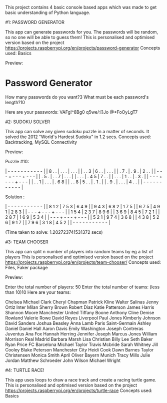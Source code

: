 This project contains 4 basic console based apps which was made to get basic understanding of Python language.

#1: PASSWORD GENERATOR

This app can generate passwords for you. The passwords will be random, so no one will be able to guess them!
This is personalised and optimised version based on the project https://projects.raspberrypi.org/en/projects/password-generator
Concepts used: Basics

Preview:

Password Generator
==================

How many passwords do you want?3
What must be each password's length?10

Here are your passwords:
VAFg!^8Bg0
q5we/:[]Jo
@*FoOyLgT7

#2: SUDOKU SOLVER

This app can solve any given sudoku puzzle in a matter of seconds. It solved the 2012 "World's Hardest Sudoku" in 1.2 secs.
Concepts used: Backtracking, MySQL Connectivity

Preview:

Puzzle #10:

| - - - - - - - - - - - |
| 8 . . | . . . | . . . |
| . . 3 | 6 . . | . . . |
| . 7 . | . 9 . | 2 . . |
| - - - + - - - + - - - |
| . 5 . | . . 7 | . . . |
| . . . | . 4 5 | 7 . . |
| . . . | 1 . . | . 3 . |
| - - - + - - - + - - - |
| . . 1 | . . . | . 6 8 |
| . . 8 | 5 . . | . 1 . |
| . 9 . | . . . | 4 . . |
| - - - - - - - - - - - |

Solution :

| - - - - - - - - - - - |
| 8 1 2 | 7 5 3 | 6 4 9 |
| 9 4 3 | 6 8 2 | 1 7 5 |
| 6 7 5 | 4 9 1 | 2 8 3 |
| - - - + - - - + - - - |
| 1 5 4 | 2 3 7 | 8 9 6 |
| 3 6 9 | 8 4 5 | 7 2 1 |
| 2 8 7 | 1 6 9 | 5 3 4 |
| - - - + - - - + - - - |
| 5 2 1 | 9 7 4 | 3 6 8 |
| 4 3 8 | 5 2 6 | 9 1 7 |
| 7 9 6 | 3 1 8 | 4 5 2 |
| - - - - - - - - - - - |

(Time taken to solve: 1.202723741531372 secs)

#3: TEAM CHOOSER

This app can split n number of players into random teams by eg a list of players
This is personalised and optimised version based on the project https://projects.raspberrypi.org/en/projects/team-chooser/
Concepts used: Files, Faker package

Preview:

Enter the total number of players: 50
Enter the total number of teams: (less than 10)10
Here are your teams:

Chelsea
        Michael Clark
        Cheryl Chapman
        Patrick Kline
        Walter Salinas
        Jenny Ortiz
Inter Milan
        Sherry Brown
        Robert Diaz
        Katie Patterson
        James Harris
        Shannon Moore
Manchester United
        Tiffany Boone
        Anthony Cline
        Denise Rowland
        Valerie Rowe
        David Reyes
Liverpool
        Paul Jones
        Kimberly Johnson
        David Sanders
        Joshua Beasley
        Anna Lamb
Paris Saint-Germain
        Ashley Daniel
        Daniel Hall
        Aaron Davis
        Emily Washington
        Joseph Contreras
Juventus
        Ana Fox
        Hannah Herring
        Jennifer Joseph
        Marcus Jones
        William Morrison
Real Madrid
        Barbara Marsh
        Lisa Christian
        Billy Lee
        Seth Baker
        Ryan Price
FC Barcelona
        Michael Taylor
        Travis Mcbride
        Sarah Whitney
        Jill Cooley
        Blake Peterson
Manchester City
        Heidi Cook
        Dawn Barnes
        Taylor Christensen
        Monica Smith
        April Oliver
Bayern Munich
        Tracy Mills
        Julie Jordan
        Matthew Schroeder
        John Wilson
        Michael Wright

#4: TURTLE RACE!

This app uses loops to draw a race track and create a racing turtle game.
This is personalised and optimised version based on the project https://projects.raspberrypi.org/en/projects/turtle-race
Concepts used: Basics

